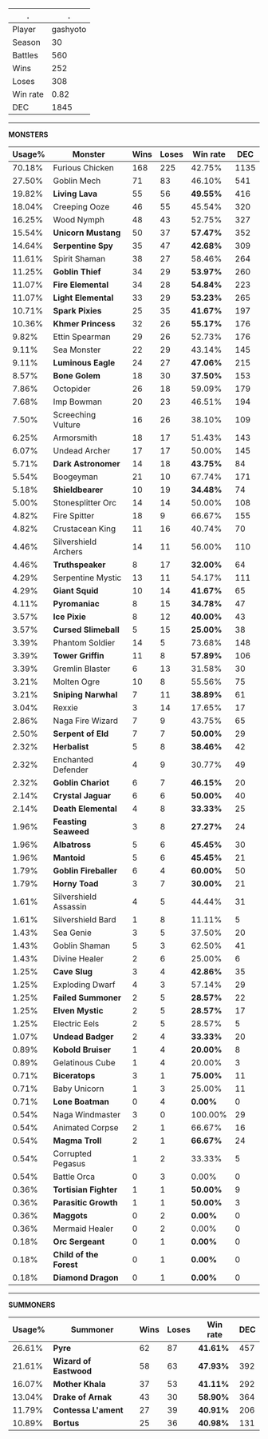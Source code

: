 .|.
|-|-
Player|gashyoto
Season|30
Battles|560
Wins|252
Loses|308
Win rate|0.82
DEC|1845

---
**MONSTERS**

Usage%|Monster|Wins|Loses|Win rate|DEC|
-|-|-|-|-|-|
70.18%|Furious Chicken|168|225|42.75%|1135|
27.50%|Goblin Mech|71|83|46.10%|541|
19.82%|**Living Lava**|55|56|**49.55%**|416|
18.04%|Creeping Ooze|46|55|45.54%|320|
16.25%|Wood Nymph|48|43|52.75%|327|
15.54%|**Unicorn Mustang**|50|37|**57.47%**|352|
14.64%|**Serpentine Spy**|35|47|**42.68%**|309|
11.61%|Spirit Shaman|38|27|58.46%|264|
11.25%|**Goblin Thief**|34|29|**53.97%**|260|
11.07%|**Fire Elemental**|34|28|**54.84%**|223|
11.07%|**Light Elemental**|33|29|**53.23%**|265|
10.71%|**Spark Pixies**|25|35|**41.67%**|197|
10.36%|**Khmer Princess**|32|26|**55.17%**|176|
9.82%|Ettin Spearman|29|26|52.73%|176|
9.11%|Sea Monster|22|29|43.14%|145|
9.11%|**Luminous Eagle**|24|27|**47.06%**|215|
8.57%|**Bone Golem**|18|30|**37.50%**|153|
7.86%|Octopider|26|18|59.09%|179|
7.68%|Imp Bowman|20|23|46.51%|194|
7.50%|Screeching Vulture|16|26|38.10%|109|
6.25%|Armorsmith|18|17|51.43%|143|
6.07%|Undead Archer|17|17|50.00%|145|
5.71%|**Dark Astronomer**|14|18|**43.75%**|84|
5.54%|Boogeyman|21|10|67.74%|171|
5.18%|**Shieldbearer**|10|19|**34.48%**|74|
5.00%|Stonesplitter Orc|14|14|50.00%|108|
4.82%|Fire Spitter|18|9|66.67%|155|
4.82%|Crustacean King|11|16|40.74%|70|
4.46%|Silvershield Archers|14|11|56.00%|110|
4.46%|**Truthspeaker**|8|17|**32.00%**|64|
4.29%|Serpentine Mystic|13|11|54.17%|111|
4.29%|**Giant Squid**|10|14|**41.67%**|65|
4.11%|**Pyromaniac**|8|15|**34.78%**|47|
3.57%|**Ice Pixie**|8|12|**40.00%**|43|
3.57%|**Cursed Slimeball**|5|15|**25.00%**|38|
3.39%|Phantom Soldier|14|5|73.68%|148|
3.39%|**Tower Griffin**|11|8|**57.89%**|106|
3.39%|Gremlin Blaster|6|13|31.58%|30|
3.21%|Molten Ogre|10|8|55.56%|75|
3.21%|**Sniping Narwhal**|7|11|**38.89%**|61|
3.04%|Rexxie|3|14|17.65%|17|
2.86%|Naga Fire Wizard|7|9|43.75%|65|
2.50%|**Serpent of Eld**|7|7|**50.00%**|29|
2.32%|**Herbalist**|5|8|**38.46%**|42|
2.32%|Enchanted Defender|4|9|30.77%|49|
2.32%|**Goblin Chariot**|6|7|**46.15%**|20|
2.14%|**Crystal Jaguar**|6|6|**50.00%**|40|
2.14%|**Death Elemental**|4|8|**33.33%**|25|
1.96%|**Feasting Seaweed**|3|8|**27.27%**|24|
1.96%|**Albatross**|5|6|**45.45%**|30|
1.96%|**Mantoid**|5|6|**45.45%**|21|
1.79%|**Goblin Fireballer**|6|4|**60.00%**|50|
1.79%|**Horny Toad**|3|7|**30.00%**|21|
1.61%|Silvershield Assassin|4|5|44.44%|31|
1.61%|Silvershield Bard|1|8|11.11%|5|
1.43%|Sea Genie|3|5|37.50%|20|
1.43%|Goblin Shaman|5|3|62.50%|41|
1.43%|Divine Healer|2|6|25.00%|6|
1.25%|**Cave Slug**|3|4|**42.86%**|35|
1.25%|Exploding Dwarf|4|3|57.14%|29|
1.25%|**Failed Summoner**|2|5|**28.57%**|22|
1.25%|**Elven Mystic**|2|5|**28.57%**|17|
1.25%|Electric Eels|2|5|28.57%|5|
1.07%|**Undead Badger**|2|4|**33.33%**|20|
0.89%|**Kobold Bruiser**|1|4|**20.00%**|8|
0.89%|Gelatinous Cube|1|4|20.00%|3|
0.71%|**Biceratops**|3|1|**75.00%**|11|
0.71%|Baby Unicorn|1|3|25.00%|11|
0.71%|**Lone Boatman**|0|4|**0.00%**|0|
0.54%|Naga Windmaster|3|0|100.00%|29|
0.54%|Animated Corpse|2|1|66.67%|16|
0.54%|**Magma Troll**|2|1|**66.67%**|24|
0.54%|Corrupted Pegasus|1|2|33.33%|5|
0.54%|Battle Orca|0|3|0.00%|0|
0.36%|**Tortisian Fighter**|1|1|**50.00%**|9|
0.36%|**Parasitic Growth**|1|1|**50.00%**|3|
0.36%|**Maggots**|0|2|**0.00%**|0|
0.36%|Mermaid Healer|0|2|0.00%|0|
0.18%|**Orc Sergeant**|0|1|**0.00%**|0|
0.18%|**Child of the Forest**|0|1|**0.00%**|0|
0.18%|**Diamond Dragon**|0|1|**0.00%**|0|

---
**SUMMONERS**

Usage%|Summoner|Wins|Loses|Win rate|DEC|
-|-|-|-|-|-|
26.61%|**Pyre**|62|87|**41.61%**|457|
21.61%|**Wizard of Eastwood**|58|63|**47.93%**|392|
16.07%|**Mother Khala**|37|53|**41.11%**|292|
13.04%|**Drake of Arnak**|43|30|**58.90%**|364|
11.79%|**Contessa L'ament**|27|39|**40.91%**|206|
10.89%|**Bortus**|25|36|**40.98%**|131|
